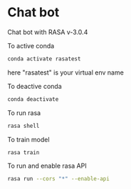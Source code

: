# Chat bot

Chat bot with RASA v-3.0.4

To active conda

```bash
conda activate rasatest
```

here "rasatest" is your virtual env name

To deactive conda

```bash
conda deactivate

```

To run rasa

```bash
rasa shell
```

To train model

```bash
rasa train
```

To run and enable rasa API

```bash
rasa run --cors "*" --enable-api
```
